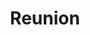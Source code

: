 ---
layout: credit-info
headerstatus: shunk-header
valid: 1
title: Reunion
iden: reunion
credits_weight: 6
thumbnail: /assets/img/credits-grid/reunion.jpg
image: /assets/img/credits-grid/opengraph/reunion.jpg
image_size: 3
category: credits
role: Composer
type: Feature Film
imdb: http://www.imdb.com/title/tt2748630
sample: assets/media/reunion_60s
soundcloud: https://w.soundcloud.com/player/?url=https%3A//api.soundcloud.com/tracks/182101623&amp;color=ff5500&amp;auto_play=false&amp;hide_related=false&amp;show_comments=true&amp;show_user=true&amp;show_reposts=false"
genre: Psychological Horror
director: Shawn Chou
producers: Shawn Chou, Bert Havird
synopsis: An unstable mental patient goes on an overnight rampage to terrorize an ex-rock star and his friends, only to discover she is linked to him in mysterious ways.
---